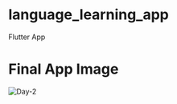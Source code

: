 # language_learning_app

Flutter App

# Final App Image

![Day-2](https://user-images.githubusercontent.com/62948764/119382150-5edae780-bce1-11eb-935e-f05ab56eacf4.jpg)
